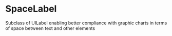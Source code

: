 # SpaceLabel
Subclass of UILabel enabling better compliance with graphic charts in terms of space between text and other elements
